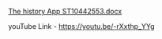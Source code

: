 [The history App ST10442553.docx](https://github.com/Khetheloshongwe/Demo/files/14883199/The.history.App.ST10442553.docx)
 
 youTube Link - https://youtu.be/-rXxthp_YYg
 
